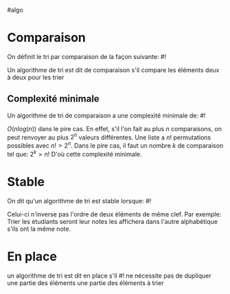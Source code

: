 #algo 
# Comparaison
On définit le tri par comparaison de la façon suivante: #!

Un algorithme de tri est dit de comparaison s'il compare les éléments deux à deux pour les trier
<!--ID: 1715690724128-->


## Complexité minimale
Un algorithme de tri de comparaison a une complexité minimale de: #!

$O(nlog(n)$) dans le pire cas. En effet, s'il l'on fait au plus $n$ comparaisons, on peut renvoyer au plus $2^n$ valeurs différentes. Une liste a $n!$ permutations possibles avec $n! > 2^n$. Dans le pire cas, il faut un nombre $k$ de comparaison tel que: $2^k > n!$
D'où cette complexité minimale.
<!--ID: 1715690724129-->


# Stable
On dit qu'un algorithme de tri est stable lorsque: #!

Celui-ci n'inverse pas l'ordre de deux éléments de même clef.
Par exemple: Trier les étudiants seront leur notes les affichera dans l'autre alphabétique s'ils ont la même note.
<!--ID: 1715690724131-->


# En place
un algorithme de tri est dit en place s'il #!
ne nécessite pas de dupliquer une partie des éléments une partie des éléments à trier 
<!--ID: 1715690724133-->

